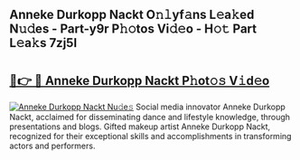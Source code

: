 ## Anneke Durkopp Nackt O𝚗𝚕yf𝚊ns L𝚎a𝚔ed N𝚞𝚍es - Part-y9r P𝚑𝚘tos Vi𝚍𝚎o - H𝚘𝚝 Part L𝚎a𝚔s 7zj5I

# <h2><a href="http://kf40223.oniu.top/?m=Anneke+Durkopp+Nackt">🔗👉 🔴 Anneke Durkopp Nackt P𝚑ot𝚘𝚜 V𝚒d𝚎o</a></h2>

[![Anneke Durkopp Nackt Nu𝚍e𝚜](https://i.imgur.com/0qMVB7G.gif)](http://kf40223.oniu.top/?m=Anneke+Durkopp+Nackt)
Social media innovator Anneke Durkopp Nackt, acclaimed for disseminating dance and lifestyle knowledge, through presentations and blogs. Gifted makeup artist Anneke Durkopp Nackt, recognized for their exceptional skills and accomplishments in transforming actors and performers.  
